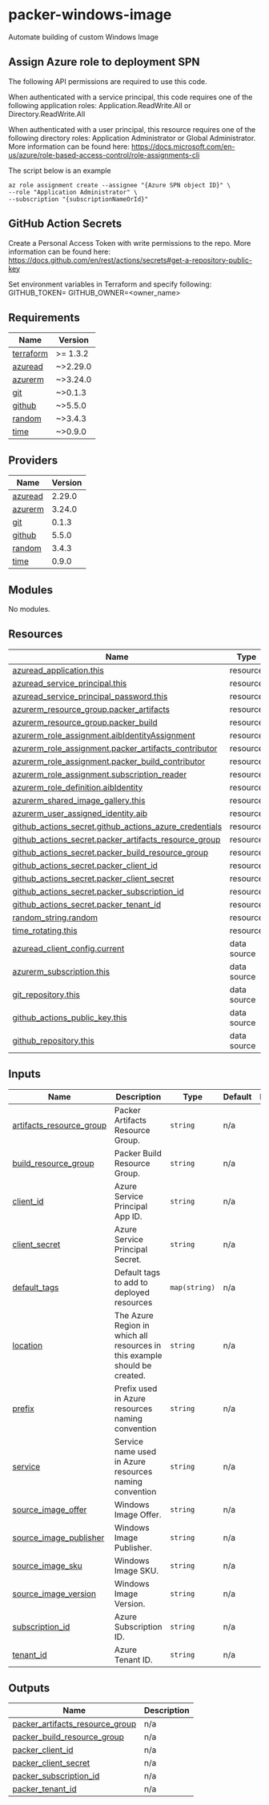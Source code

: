 # packer-windows-image
Automate building of custom Windows Image

## Assign Azure role to deployment SPN

The following API permissions are required to use this code.

When authenticated with a service principal, this code requires one of the following application roles: Application.ReadWrite.All or Directory.ReadWrite.All

When authenticated with a user principal, this resource requires one of the following directory roles: Application Administrator or Global Administrator. More information can be found here: https://docs.microsoft.com/en-us/azure/role-based-access-control/role-assignments-cli

The script below is an example 
```
az role assignment create --assignee "{Azure SPN object ID}" \
--role "Application Administrator" \
--subscription "{subscriptionNameOrId}"
```

## GitHub Action Secrets

Create a Personal Access Token with write permissions to the repo. More information can be found here: https://docs.github.com/en/rest/actions/secrets#get-a-repository-public-key

Set environment variables in Terraform and specify following:
GITHUB_TOKEN=<Personal Access Token with write permissions>
GITHUB_OWNER=<owner_name>

<!-- BEGINNING OF PRE-COMMIT-TERRAFORM DOCS HOOK -->
## Requirements

| Name | Version |
|------|---------|
| <a name="requirement_terraform"></a> [terraform](#requirement\_terraform) | >= 1.3.2 |
| <a name="requirement_azuread"></a> [azuread](#requirement\_azuread) | ~>2.29.0 |
| <a name="requirement_azurerm"></a> [azurerm](#requirement\_azurerm) | ~>3.24.0 |
| <a name="requirement_git"></a> [git](#requirement\_git) | ~>0.1.3 |
| <a name="requirement_github"></a> [github](#requirement\_github) | ~>5.5.0 |
| <a name="requirement_random"></a> [random](#requirement\_random) | ~>3.4.3 |
| <a name="requirement_time"></a> [time](#requirement\_time) | ~>0.9.0 |

## Providers

| Name | Version |
|------|---------|
| <a name="provider_azuread"></a> [azuread](#provider\_azuread) | 2.29.0 |
| <a name="provider_azurerm"></a> [azurerm](#provider\_azurerm) | 3.24.0 |
| <a name="provider_git"></a> [git](#provider\_git) | 0.1.3 |
| <a name="provider_github"></a> [github](#provider\_github) | 5.5.0 |
| <a name="provider_random"></a> [random](#provider\_random) | 3.4.3 |
| <a name="provider_time"></a> [time](#provider\_time) | 0.9.0 |

## Modules

No modules.

## Resources

| Name | Type |
|------|------|
| [azuread_application.this](https://registry.terraform.io/providers/hashicorp/azuread/latest/docs/resources/application) | resource |
| [azuread_service_principal.this](https://registry.terraform.io/providers/hashicorp/azuread/latest/docs/resources/service_principal) | resource |
| [azuread_service_principal_password.this](https://registry.terraform.io/providers/hashicorp/azuread/latest/docs/resources/service_principal_password) | resource |
| [azurerm_resource_group.packer_artifacts](https://registry.terraform.io/providers/hashicorp/azurerm/latest/docs/resources/resource_group) | resource |
| [azurerm_resource_group.packer_build](https://registry.terraform.io/providers/hashicorp/azurerm/latest/docs/resources/resource_group) | resource |
| [azurerm_role_assignment.aibIdentityAssignment](https://registry.terraform.io/providers/hashicorp/azurerm/latest/docs/resources/role_assignment) | resource |
| [azurerm_role_assignment.packer_artifacts_contributor](https://registry.terraform.io/providers/hashicorp/azurerm/latest/docs/resources/role_assignment) | resource |
| [azurerm_role_assignment.packer_build_contributor](https://registry.terraform.io/providers/hashicorp/azurerm/latest/docs/resources/role_assignment) | resource |
| [azurerm_role_assignment.subscription_reader](https://registry.terraform.io/providers/hashicorp/azurerm/latest/docs/resources/role_assignment) | resource |
| [azurerm_role_definition.aibIdentity](https://registry.terraform.io/providers/hashicorp/azurerm/latest/docs/resources/role_definition) | resource |
| [azurerm_shared_image_gallery.this](https://registry.terraform.io/providers/hashicorp/azurerm/latest/docs/resources/shared_image_gallery) | resource |
| [azurerm_user_assigned_identity.aib](https://registry.terraform.io/providers/hashicorp/azurerm/latest/docs/resources/user_assigned_identity) | resource |
| [github_actions_secret.github_actions_azure_credentials](https://registry.terraform.io/providers/integrations/github/latest/docs/resources/actions_secret) | resource |
| [github_actions_secret.packer_artifacts_resource_group](https://registry.terraform.io/providers/integrations/github/latest/docs/resources/actions_secret) | resource |
| [github_actions_secret.packer_build_resource_group](https://registry.terraform.io/providers/integrations/github/latest/docs/resources/actions_secret) | resource |
| [github_actions_secret.packer_client_id](https://registry.terraform.io/providers/integrations/github/latest/docs/resources/actions_secret) | resource |
| [github_actions_secret.packer_client_secret](https://registry.terraform.io/providers/integrations/github/latest/docs/resources/actions_secret) | resource |
| [github_actions_secret.packer_subscription_id](https://registry.terraform.io/providers/integrations/github/latest/docs/resources/actions_secret) | resource |
| [github_actions_secret.packer_tenant_id](https://registry.terraform.io/providers/integrations/github/latest/docs/resources/actions_secret) | resource |
| [random_string.random](https://registry.terraform.io/providers/hashicorp/random/latest/docs/resources/string) | resource |
| [time_rotating.this](https://registry.terraform.io/providers/hashicorp/time/latest/docs/resources/rotating) | resource |
| [azuread_client_config.current](https://registry.terraform.io/providers/hashicorp/azuread/latest/docs/data-sources/client_config) | data source |
| [azurerm_subscription.this](https://registry.terraform.io/providers/hashicorp/azurerm/latest/docs/data-sources/subscription) | data source |
| [git_repository.this](https://registry.terraform.io/providers/innovationnorway/git/latest/docs/data-sources/repository) | data source |
| [github_actions_public_key.this](https://registry.terraform.io/providers/integrations/github/latest/docs/data-sources/actions_public_key) | data source |
| [github_repository.this](https://registry.terraform.io/providers/integrations/github/latest/docs/data-sources/repository) | data source |

## Inputs

| Name | Description | Type | Default | Required |
|------|-------------|------|---------|:--------:|
| <a name="input_artifacts_resource_group"></a> [artifacts\_resource\_group](#input\_artifacts\_resource\_group) | Packer Artifacts Resource Group. | `string` | n/a | yes |
| <a name="input_build_resource_group"></a> [build\_resource\_group](#input\_build\_resource\_group) | Packer Build Resource Group. | `string` | n/a | yes |
| <a name="input_client_id"></a> [client\_id](#input\_client\_id) | Azure Service Principal App ID. | `string` | n/a | yes |
| <a name="input_client_secret"></a> [client\_secret](#input\_client\_secret) | Azure Service Principal Secret. | `string` | n/a | yes |
| <a name="input_default_tags"></a> [default\_tags](#input\_default\_tags) | Default tags to add to deployed resources | `map(string)` | n/a | yes |
| <a name="input_location"></a> [location](#input\_location) | The Azure Region in which all resources in this example should be created. | `string` | n/a | yes |
| <a name="input_prefix"></a> [prefix](#input\_prefix) | Prefix used in Azure resources naming convention | `string` | n/a | yes |
| <a name="input_service"></a> [service](#input\_service) | Service name used in Azure resources naming convention | `string` | n/a | yes |
| <a name="input_source_image_offer"></a> [source\_image\_offer](#input\_source\_image\_offer) | Windows Image Offer. | `string` | n/a | yes |
| <a name="input_source_image_publisher"></a> [source\_image\_publisher](#input\_source\_image\_publisher) | Windows Image Publisher. | `string` | n/a | yes |
| <a name="input_source_image_sku"></a> [source\_image\_sku](#input\_source\_image\_sku) | Windows Image SKU. | `string` | n/a | yes |
| <a name="input_source_image_version"></a> [source\_image\_version](#input\_source\_image\_version) | Windows Image Version. | `string` | n/a | yes |
| <a name="input_subscription_id"></a> [subscription\_id](#input\_subscription\_id) | Azure Subscription ID. | `string` | n/a | yes |
| <a name="input_tenant_id"></a> [tenant\_id](#input\_tenant\_id) | Azure Tenant ID. | `string` | n/a | yes |

## Outputs

| Name | Description |
|------|-------------|
| <a name="output_packer_artifacts_resource_group"></a> [packer\_artifacts\_resource\_group](#output\_packer\_artifacts\_resource\_group) | n/a |
| <a name="output_packer_build_resource_group"></a> [packer\_build\_resource\_group](#output\_packer\_build\_resource\_group) | n/a |
| <a name="output_packer_client_id"></a> [packer\_client\_id](#output\_packer\_client\_id) | n/a |
| <a name="output_packer_client_secret"></a> [packer\_client\_secret](#output\_packer\_client\_secret) | n/a |
| <a name="output_packer_subscription_id"></a> [packer\_subscription\_id](#output\_packer\_subscription\_id) | n/a |
| <a name="output_packer_tenant_id"></a> [packer\_tenant\_id](#output\_packer\_tenant\_id) | n/a |
<!-- END OF PRE-COMMIT-TERRAFORM DOCS HOOK -->

